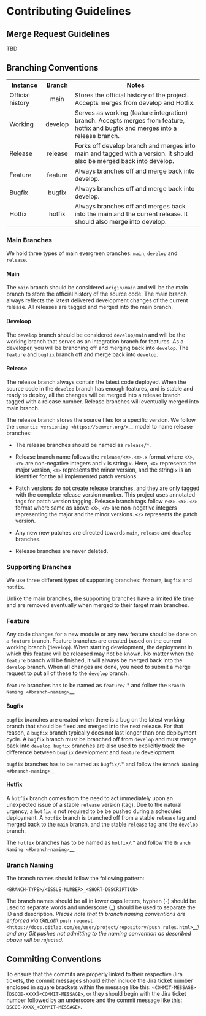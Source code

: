 # Contributing Guidelines

## Merge Request Guidelines

TBD

## Branching Conventions

<table>
  <tbody>
    <tr>
      <th>Instance</th>
      <th align="center">Branch</th>
      <th align="center">Notes</th>
    </tr>
    <tr>
      <td>Official history</td>
      <td align="center">main</td>
      <td align="left">Stores the official history of the project. Accepts merges from develop and Hotfix.</td>
    </tr>
    <tr>
      <td>Working</td>
      <td align="center">develop</td>
      <td align="left">Serves as working (feature integration) branch. Accepts merges from feature, hotfix and bugfix and merges into
      a release branch.</td>
    </tr>
    <tr>
      <td>Release</td>
      <td align="center">release</td>
      <td align="left">Forks off develop branch and merges into main and tagged with a version. It should also be merged back into develop.</td>
    </tr>
    <tr>
      <td>Feature</td>
      <td align="center">feature</td>
      <td align="left">Always branches off and merge back into develop.</td>
    </tr>
    <tr>
      <td>Bugfix</td>
      <td align="center">bugfix</td>
      <td align="left">Always branches off and merge back into develop.</td>
    </tr>
    <tr>
      <td>Hotfix</td>
      <td align="center">hotfix</td>
      <td align="left">Always branches off and merges back into the main and the current release. It should also merge into develop.</td>
    </tr>
  </tbody>
</table>

### Main Branches

We hold three types of main evergreen branches: ``main``, ``develop`` and ``release``.

#### Main

The ``main`` branch should be considered ``origin/main`` and will be the main branch to store the official history
of the source code. The main branch always reflects the latest delivered development changes of the current release. All
releases are tagged and merged into the main branch.

#### Develoop


The ``develop`` branch should be considered ``develop/main`` and will be the working branch that serves as an integration
branch for features. As a developer, you will be branching off and merging back into ``develop``. The ``feature`` and
``bugfix`` branch off and merge back into ``develop``.

#### Release

The release branch always contain the latest code deployed. When the source code in the ``develop`` branch has enough
features, and is stable and ready to deploy, all the changes will be merged into a release branch tagged with a release
number. Release branches will eventually merged into main branch.

The release branch stores the source files for a specific version. We follow the `semantic versioning <https://semver.org/>`__
model to name release branches:

- The release branches should be named as ``release/*``.

- Release branch name follows the ``release/<X>.<Y>.x`` format where ``<X>``, ``<Y>`` are non-negative integers and
  ``x`` is string ``x``. Here, ``<X>`` represents the major version, ``<Y>`` represents the minor version, and the
  string ``x`` is an identifier for the all implemented patch versions.

- Patch versions do not create release branches, and they are only tagged with the complete release version number.
This project uses annotated tags for patch version tagging. Release branch tags follow ``r<X>.<Y>.<Z>`` format where same as
above ``<X>``, ``<Y>`` are non-negative integers representing the major and the minor versions. ``<Z>`` represents the
patch version.

- Any new new patches are directed towards ``main``, ``release`` and ``develop`` branches.

- Release branches are never deleted.

### Supporting Branches

We use three different types of supporting branches: ``feature``, ``bugfix`` and ``hotfix``.

Unlike the main branches, the supporting branches have a limited life time and are removed eventually when merged to
their target main branches.

### Feature

Any code changes for a new module or any new feature should be done on a
``feature`` branch. Feature branches are created based on the current
working branch (``develop``). When starting development, the deployment in
which this feature will be released may not be known. No matter when the
``feature`` branch will be finished, it will always be merged back into the
``develop`` branch. When all changes are done, you need to submit a merge
request to put all of these to the ``develop`` branch.

``feature`` branches has to be named as ``feature/``.\* and follow the
`Branch Naming <#branch-naming>`__

#### Bugfix

``bugfix`` branches are created when there is a bug on the latest
working branch that should be fixed and merged into the next release.
For that reason, a ``bugfix`` branch typically does not last longer than one
deployment cycle. A ``bugfix`` branch must be branched off from ``develop`` and
must merge back into ``develop``. ``bugfix`` branches are also used to
explicitly track the difference between ``bugfix`` development and ``feature``
development.

``bugfix`` branches has to be named as ``bugfix/``.\* and follow the
`Branch Naming <#branch-naming>`__

#### Hotfix

A ``hotfix`` branch comes from the need to act immediately upon an
unexpected issue of a stable ``release`` version (tag). Due to the
natural urgency, a ``hotfix`` is not required to be be pushed during a
scheduled deployment. A ``hotfix`` branch is branched off from a stable
``release`` tag and merged back to the ``main`` branch, and the stable
``release`` tag and the ``develop`` branch.

The ``hotfix`` branches has to be named as ``hotfix/``.\* and follow the
`Branch Naming <#branch-naming>`__

### Branch Naming

The branch names should follow the following pattern:

``<BRANCH-TYPE>/<ISSUE-NUMBER>_<SHORT-DESCRIPTION>``

The branch names should be all in lower caps letters, hyphen (-) should
be used to separate words and underscore (_) should be used to separate
the ID and description.
*Please note that th branch naming conventions are enforced via
GitLab*\ `push
request <https://docs.gitlab.com/ee/user/project/repository/push_rules.html>`__\ *and
any Git pushes not admitting to the naming convention as described above
will be rejected.*


## Commiting Conventions

To ensure that the commits are properly linked to their respective Jira tickets, the commit messages should either include the Jira ticket number enclosed in square brackets within the message like this: ``<COMMIT-MESSAGE>[DSCOE-XXXX]<COMMIT-MESSAGE>``, or they should begin with the Jira ticket number followed by an underscore and the commit message like this: ``DSCOE-XXXX_<COMMIT-MESSAGE>``. 